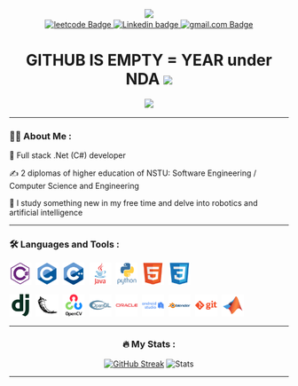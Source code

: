 <div id="header" align="center">
  <img src="https://static.wixstatic.com/media/7c3353_190cfd98b28e4c9aba0a9284b2389399~mv2.gif" width="90"/>
</div>
<div id="badges" align= "center">
  <a href="https://leetcode.com/u/Gertrudas/">
    <img src="https://blog.kakaocdn.net/dn/GmgMX/btqRI7zE6Zf/YzboD9mVRPtwP1RMnqz3x1/img.png"  width="80" alt="leetcode Badge"/>
  </a>
  <a href="https://novosibirsk.hh.ru/resume/48d5eb0eff09dbfcc70039ed1f696c5259704c">
    <img src="https://avatars.mds.yandex.net/i?id=7e8a6f6483cdc734031ddc7732862f30bff6e178-9151245-images-thumbs&n=13" width="126"  alt="Linkedin badge"/>
  </a>
   <a href=mailto:aleks_alex_antonov@mail.ru>
    <img src="https://logocharts.com/wp-content/uploads/2021/12/Why-has-Gmail-changed-its-logo.jpg" width="75" alt="gmail.com Badge"/>
  </a>
</div>
<h1 align="center">
   GITHUB IS EMPTY = YEAR under NDA
  <img src="https://media.giphy.com/media/hvRJCLFzcasrR4ia7z/giphy.gif" width="30px"/>
</h1>
<div id="header" align="center">
  <img src="https://media.giphy.com/media/Y4ak9Ki2GZCbJxAnJD/giphy.gif" width="700"/>
</div>

---
### :man_technologist: About Me :

 :hatching_chick: Full stack .Net (C#) developer
 
 :writing_hand: 2 diplomas of higher education of NSTU:
                  Software Engineering / 
                  Computer Science and Engineering
 
 :eyes: I study something new in my free time
 and delve into robotics and artificial intelligence 
 
 ---

  ### :hammer_and_wrench: Languages and Tools :

<div>
  <img src="https://raw.githubusercontent.com/devicons/devicon/ca28c779441053191ff11710fe24a9e6c23690d6/icons/csharp/csharp-line.svg" title="C#" alt="C" width="40" height="40"/>&nbsp;
  <img src="https://raw.githubusercontent.com/devicons/devicon/1119b9f84c0290e0f0b38982099a2bd027a48bf1/icons/c/c-original.svg" title="C/C++" alt="C" width="40" height="40"/>&nbsp;
  <img src="https://raw.githubusercontent.com/devicons/devicon/ca28c779441053191ff11710fe24a9e6c23690d6/icons/cplusplus/cplusplus-original.svg" title="C/C++" alt="C" width="40" height="40"/>&nbsp;
  <img src="https://github.com/devicons/devicon/blob/master/icons/java/java-original-wordmark.svg" title="Java" alt="Java" width="40" height="40"/>&nbsp;
  <img src="https://raw.githubusercontent.com/devicons/devicon/1119b9f84c0290e0f0b38982099a2bd027a48bf1/icons/python/python-original-wordmark.svg" title="Python" alt="Py" width="40" height="40"/>&nbsp;
  <img src="https://github.com/devicons/devicon/blob/master/icons/html5/html5-original.svg" title="HTML" alt="Html" width="40" height="40"/>&nbsp;
  <img src="https://github.com/devicons/devicon/blob/master/icons/css3/css3-original.svg" title="CSS" alt="CSS" width="40" height="40"/>&nbsp;



  <img src="https://github.com/devicons/devicon/blob/master/icons/django/django-plain.svg" title="Django" alt="Dj" width="40" height="40"/>&nbsp;
 <img src="https://github.com/devicons/devicon/blob/master/icons/flask/flask-original.svg" title="Flask" alt="Flask" width="40" height="40"/>&nbsp;
 <img src="https://github.com/devicons/devicon/blob/master/icons/opencv/opencv-original-wordmark.svg" title="OpenCV" alt="OpGl" width="40" height="40"/>&nbsp;
 <img src="https://raw.githubusercontent.com/devicons/devicon/1119b9f84c0290e0f0b38982099a2bd027a48bf1/icons/opengl/opengl-original.svg" title="OpenGL" alt="OpGl" width="40" height="40"/>&nbsp;
  <img src="https://raw.githubusercontent.com/devicons/devicon/1119b9f84c0290e0f0b38982099a2bd027a48bf1/icons/oracle/oracle-original.svg" title="Oracle" alt="Oracle" width="40" height="40"/>&nbsp;
  <img src="https://raw.githubusercontent.com/devicons/devicon/1119b9f84c0290e0f0b38982099a2bd027a48bf1/icons/androidstudio/androidstudio-plain-wordmark.svg" title="AndroidStudio" alt="AndroidSt" width="40" height="40"/>&nbsp;
      <img src="https://raw.githubusercontent.com/devicons/devicon/1119b9f84c0290e0f0b38982099a2bd027a48bf1/icons/blender/blender-original-wordmark.svg" title="Blender" alt="Blender" width="40" height="40"/>&nbsp;
    <img src="https://github.com/devicons/devicon/blob/master/icons/git/git-plain-wordmark.svg" title="Git" alt="Git" width="40" height="40"/>&nbsp;
     <img src="https://github.com/devicons/devicon/blob/master/icons/matlab/matlab-original.svg" title="Matlab" alt="Matlab" width="40" height="40"/>&nbsp;
     
</div>


---



<div align="center">

### :fire: My Stats :

[![GitHub Streak](http://github-readme-streak-stats.herokuapp.com?user=alekator&theme=dark&background=000000)](https://git.io/streak-stats) ![ Stats](https://leetcode-status.vercel.app/api/card/Gertrudas?theme=dark&hide_title=true&custom_title=)

</div>

---

